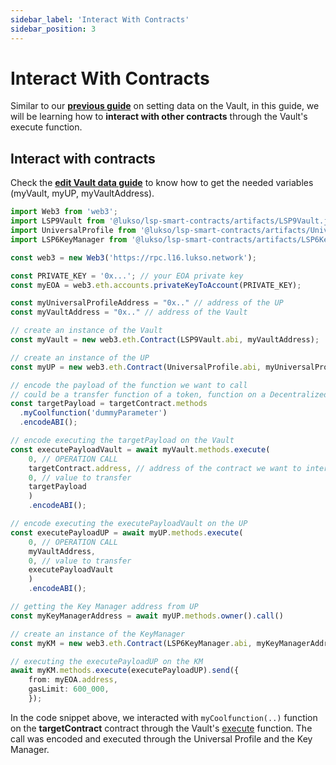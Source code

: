 ```yaml
---
sidebar_label: 'Interact With Contracts'
sidebar_position: 3
---
```


# Interact With Contracts

Similar to our **[previous guide](./edit-vault-data.md)** on setting data on the Vault, in this guide, we will be learning how to **interact with other contracts** through the Vault's execute function.

## Interact with contracts

Check the **[edit Vault data guide](./edit-vault-data.md)** to know how to get the needed variables (myVault, myUP, myVaultAddress).

```typescript title="Interacting with other contracts through the vault"
import Web3 from 'web3';
import LSP9Vault from '@lukso/lsp-smart-contracts/artifacts/LSP9Vault.json';
import UniversalProfile from '@lukso/lsp-smart-contracts/artifacts/UniversalProfile.json';
import LSP6KeyManager from '@lukso/lsp-smart-contracts/artifacts/LSP6KeyManager.json';

const web3 = new Web3('https://rpc.l16.lukso.network');

const PRIVATE_KEY = '0x...'; // your EOA private key
const myEOA = web3.eth.accounts.privateKeyToAccount(PRIVATE_KEY);

const myUniversalProfileAddress = "0x.." // address of the UP
const myVaultAddress = "0x.." // address of the Vault

// create an instance of the Vault
const myVault = new web3.eth.Contract(LSP9Vault.abi, myVaultAddress);

// create an instance of the UP
const myUP = new web3.eth.Contract(UniversalProfile.abi, myUniversalProfileAddress);

// encode the payload of the function we want to call 
// could be a transfer function of a token, function on a Decentralized exchange, etc.
const targetPayload = targetContract.methods
  .myCoolfunction('dummyParameter')
  .encodeABI();

// encode executing the targetPayload on the Vault
const executePayloadVault = await myVault.methods.execute(
    0, // OPERATION CALL
    targetContract.address, // address of the contract we want to interact with
    0, // value to transfer
    targetPayload
    )
    .encodeABI();

// encode executing the executePayloadVault on the UP
const executePayloadUP = await myUP.methods.execute(
    0, // OPERATION CALL
    myVaultAddress,
    0, // value to transfer
    executePayloadVault
    )
    .encodeABI();

// getting the Key Manager address from UP
const myKeyManagerAddress = await myUP.methods.owner().call()

// create an instance of the KeyManager
const myKM = new web3.eth.Contract(LSP6KeyManager.abi, myKeyManagerAddress);

// executing the executePayloadUP on the KM
await myKM.methods.execute(executePayloadUP).send({
    from: myEOA.address,
    gasLimit: 600_000,
    });
```

In the code snippet above, we interacted with `myCoolfunction(..)` function on the **targetContract** contract through the Vault's [execute](../../standards/smart-contracts/lsp9-vault.md#execute) function. The call was encoded and executed through the Universal Profile and the Key Manager.
